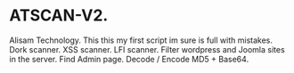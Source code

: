 <h1>ATSCAN-V2.</h1>
Alisam Technology.
This this my first script im sure is full with mistakes.
Dork scanner.
XSS scanner.
LFI scanner.
Filter wordpress and Joomla sites in the server.
Find Admin page.
Decode / Encode MD5 + Base64.
